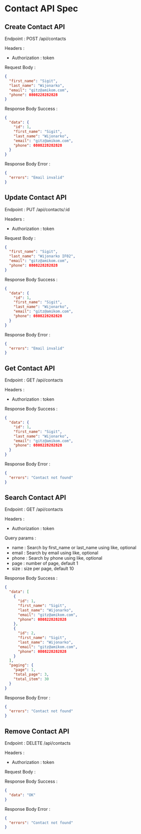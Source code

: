 # Contact API Spec

## Create Contact API

Endpoint : POST /api/contacts

Headers :

- Authorization : token

Request Body :

```json
{
  "first_name": "Sigit",
  "last_name": "Wijonarko",
  "email": "gitz@amikom.com",
  "phone": 0808228282828
}
```

Response Body Success :

```json
{
  "data": {
    "id": 1,
    "first_name": "Sigit",
    "last_name": "Wijonarko",
    "email": "gitz@amikom.com",
    "phone": 0808228282828
  }
}
```

Response Body Error :

```json
{
  "errors": "Email invalid"
}
```

## Update Contact API

Endpoint : PUT /api/contacts/:id

Headers :

- Authorization : token

Request Body :

```json
{
  "first_name": "Sigit",
  "last_name": "Wijonarko IF02",
  "email": "gitz@amikom.com",
  "phone": 0808228282828
}
```

Response Body Success :

```json
{
  "data": {
    "id": 1,
    "first_name": "Sigit",
    "last_name": "Wijonarko",
    "email": "gitz@amikom.com",
    "phone": 0808228282828
  }
}
```

Response Body Error :

```json
{
  "errors": "Email invalid"
}
```

## Get Contact API

Endpoint : GET /api/contacts

Headers :

- Authorization : token

Response Body Success :

```json
{
  "data": {
    "id": 1,
    "first_name": "Sigit",
    "last_name": "Wijonarko",
    "email": "gitz@amikom.com",
    "phone": 0808228282828
  }
}
```

Response Body Error :

```json
{
  "errors": "Contact not found"
}
```

## Search Contact API

Endpoint : GET /api/contacts

Headers :

- Authorization : token

Query params :

- name : Search by first_name or last_name using like, optional
- email : Search by email using like, optional
- phone : Search by phone using like, optional
- page : number of page, default 1
- size : size per page, default 10

Response Body Success :

```json
{
  "data": [
    {
      "id": 1,
      "first_name": "Sigit",
      "last_name": "Wijonarko",
      "email": "gitz@amikom.com",
      "phone": 0808228282828
    },
    {
      "id": 2,
      "first_name": "Sigit",
      "last_name": "Wijonarko",
      "email": "gitz@amikom.com",
      "phone": 0808228282828
    }
  ],
  "paging": {
    "page": 1,
    "total_page": 3,
    "total_item": 30
  }
}
```

Response Body Error :

```json
{
  "errors": "Contact not found"
}
```

## Remove Contact API

Endpoint : DELETE /api/contacts

Headers :

- Authorization : token

Request Body :

Response Body Success :

```json
{
  "data": "OK"
}
```

Response Body Error :

```json
{
  "errors": "Contact not found"
}
```
